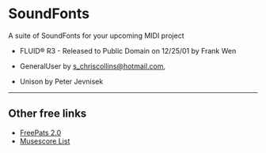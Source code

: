 # SoundFonts

A suite of SoundFonts for your upcoming MIDI project


* FLUID® R3 - Released to Public Domain on 12/25/01 by Frank Wen

* GeneralUser by s_chriscollins@hotmail.com,

* Unison by Peter Jevnisek 

---

## Other free links

* [FreePats 2.0](http://freepats.zenvoid.org/)
* [Musescore List](https://musescore.org/en/node/36171#list)